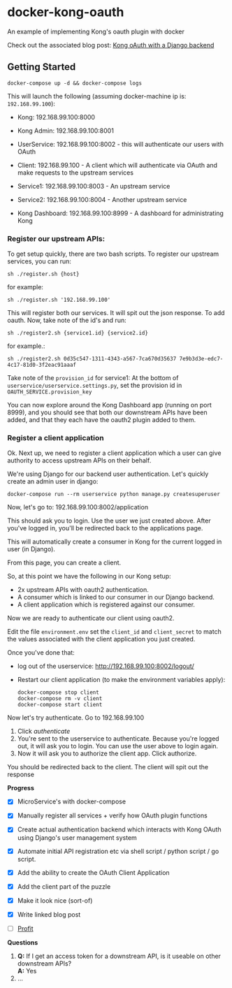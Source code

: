 # docker-kong-oauth
An example of implementing Kong's oauth plugin with docker

Check out the associated blog post: [Kong oAuth with a Django backend](http://blog.toast38coza.me/kong-oauth-with-a-django-backend-2/)

## Getting Started

```
docker-compose up -d && docker-compose logs
```

This will launch the following (assuming docker-machine ip is: `192.168.99.100`):

* Kong: 192.168.99.100:8000 
* Kong Admin: 192.168.99.100:8001 
* UserService: 192.168.99.100:8002 - this will authenticate our users with OAuth
* Client: 192.168.99.100 - A client which will authenticate via OAuth and make requests to the upstream services
* Service1: 192.168.99.100:8003 - An upstream service
* Service2: 192.168.99.100:8004 - Another upstream service 

* Kong Dashboard: 192.168.99.100:8999 - A dashboard for administrating Kong

### Register our upstream APIs:

To get setup quickly, there are two bash scripts. To register our upstream services, you can run: 

```
sh ./register.sh {host}
```

for example: 

```
sh ./register.sh '192.168.99.100'
```

This will register both our services. It will spit out the json response. To add oauth. Now, take note of the id's and run:

```
sh ./register2.sh {service1.id} {service2.id}
```

for example.:

```
sh ./register2.sh 0d35c547-1311-4343-a567-7ca670d35637 7e9b3d3e-edc7-4c17-81d0-3f2eac91aaaf
```

Take note of the `provision_id` for service1: At the bottom of `userservice/userservice.settings.py`, set the provision id in `OAUTH_SERVICE.provision_key`

You can now explore around the Kong Dashboard app (running on port 8999), and you should see that both our downstream APIs have been added, and that they each have the oauth2 plugin added to them.

### Register a client application

Ok. Next up, we need to register a client application which a user can give authority to access upstream APIs on their behalf.

We're using Django for our backend user authentication. Let's quickly create an admin user in django: 

```
docker-compose run --rm userservice python manage.py createsuperuser
```

Now, let's go to: 192.168.99.100:8002/application

This should ask you to login. Use the user we just created above. 
After you've logged in, you'll be redirected back to the applications page. 

This will automatically create a consumer in Kong for the current logged in user (in Django). 

From this page, you can create a client. 

So, at this point we have the following in our Kong setup: 

* 2x upstream APIs with oauth2 authentication.
* A consumer which is linked to our consumer in our Django backend.
* A client application which is registered against our consumer.

Now we are ready to authenticate our client using oauth2. 

Edit the file `environment.env` set the `client_id` and `client_secret` to match the values associated with the client application you just created.

Once you've done that: 

* log out of the userservice: http://192.168.99.100:8002/logout/
* Restart our client application (to make the environment variables apply):

    ```
    docker-compose stop client
    docker-compose rm -v client
    docker-compose start client        
    ```

Now let's try authenticate. Go to 192.168.99.100

1. Click _authenticate_
2. You're sent to the userservice to authenticate. Because you're logged out, it will ask you to login. You can use the user above to login again. 
3. Now it will ask you to authorize the client app. Click authorize.

You should be redirected back to the client. The client will spit out the response

**Progress**

* [x] MicroService's with docker-compose
* [x] Manually register all services + verify how OAuth plugin functions
* [x] Create actual authentication backend which interacts with Kong OAuth using Django's user management system
* [x] Automate initial API registration etc via shell script / python script / go script. 
* [x] Add the ability to create the OAuth Client Application 
* [x] Add the client part of the puzzle
* [x] Make it look nice (sort-of)
* [x] Write linked blog post
* [ ] [Profit](http://www.lstreetc.com/wp-content/uploads/2014/04/Underpants-Gnomes.png)



**Questions**

1. **Q:** If I get an access token for a downstream API, is it useable on other downstream APIs? <br/>
**A:** Yes
1. ...